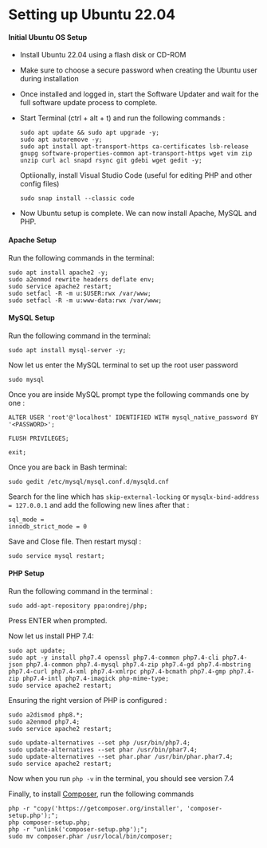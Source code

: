 # Setting up Ubuntu 22.04


#### Initial Ubuntu OS Setup

* Install Ubuntu 22.04 using a flash disk or CD-ROM
* Make sure to choose a secure password when creating the Ubuntu user during installation
* Once installed and logged in, start the Software Updater and wait for the full software update process to complete.
* Start Terminal (ctrl + alt + t) and run the following commands :

	```
	sudo apt update && sudo apt upgrade -y;
	sudo apt autoremove -y;
	sudo apt install apt-transport-https ca-certificates lsb-release gnupg software-properties-common apt-transport-https wget vim zip unzip curl acl snapd rsync git gdebi wget gedit -y;

	```
	
	Optiionally, install Visual Studio Code (useful for editing PHP and other config files)
	
	```
	sudo snap install --classic code
	```

* Now Ubuntu setup is complete. We can now install Apache, MySQL and PHP.

#### Apache Setup
Run the following commands in the terminal:

```
sudo apt install apache2 -y;
sudo a2enmod rewrite headers deflate env;
sudo service apache2 restart;
sudo setfacl -R -m u:$USER:rwx /var/www;
sudo setfacl -R -m u:www-data:rwx /var/www;
```

#### MySQL Setup

Run the following command in the terminal:

```sudo apt install mysql-server -y;```

Now let us enter the MySQL terminal to set up the root user password

```sudo mysql```

Once you are inside MySQL prompt type the following commands one by one : 

```ALTER USER 'root'@'localhost' IDENTIFIED WITH mysql_native_password BY '<PASSWORD>';```

```FLUSH PRIVILEGES;```

```exit;```

Once you are back in Bash terminal:

```sudo gedit /etc/mysql/mysql.conf.d/mysqld.cnf```

Search for the line which has ```skip-external-locking``` or ```mysqlx-bind-address = 127.0.0.1``` and add the following new lines after that : 

```
sql_mode = 
innodb_strict_mode = 0
```
Save and Close file. Then restart mysql :

```sudo service mysql restart;```

#### PHP Setup

Run the following command in the terminal :

``` 
sudo add-apt-repository ppa:ondrej/php;
```
Press ENTER when prompted.


Now let us install PHP 7.4:

```
sudo apt update;
sudo apt -y install php7.4 openssl php7.4-common php7.4-cli php7.4-json php7.4-common php7.4-mysql php7.4-zip php7.4-gd php7.4-mbstring php7.4-curl php7.4-xml php7.4-xmlrpc php7.4-bcmath php7.4-gmp php7.4-zip php7.4-intl php7.4-imagick php-mime-type;
sudo service apache2 restart;

```
Ensuring the right version of PHP is configured :

```
sudo a2dismod php8.*;
sudo a2enmod php7.4;
sudo service apache2 restart;

sudo update-alternatives --set php /usr/bin/php7.4;
sudo update-alternatives --set phar /usr/bin/phar7.4;
sudo update-alternatives --set phar.phar /usr/bin/phar.phar7.4;
sudo service apache2 restart;

```

Now when you run `php -v` in the terminal, you should see version 7.4


Finally, to install [Composer](https://getcomposer.org/download/), run the following commands

```
php -r "copy('https://getcomposer.org/installer', 'composer-setup.php');";
php composer-setup.php;
php -r "unlink('composer-setup.php');";
sudo mv composer.phar /usr/local/bin/composer;

```

